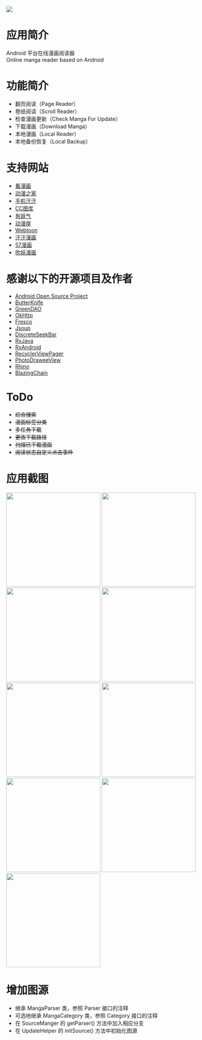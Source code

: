 <img src="./screenshot/icon.png">

# 应用简介
Android 平台在线漫画阅读器  
Online manga reader based on Android

# 功能简介
- 翻页阅读（Page Reader）
- 卷纸阅读（Scroll Reader）
- 检查漫画更新（Check Manga For Update）
- 下载漫画（Download Manga）
- 本地漫画（Local Reader）
- 本地备份恢复（Local Backup）

# 支持网站
- [看漫画](http://m.ikanman.com)
- [动漫之家](http://m.dmzj.com)
- [手机汗汗](http://hhaazz.com)
- [CC图库](http://m.tuku.cc)
- [有妖气](http://www.u17.com)
- [动漫屋](http://www.dm5.com)
- [Webtoon](http://m.webtoons.com)
- [汗汗漫画](http://hhssee.com)
- [57漫画](http://m.57mh.com)
- [吹妖漫画](http://m.chuiyao.com/)

# 感谢以下的开源项目及作者
- [Android Open Source Project](http://source.android.com/)
- [ButterKnife](https://github.com/JakeWharton/butterknife)
- [GreenDAO](https://github.com/greenrobot/greenDAO)
- [OkHttp](https://github.com/square/okhttp)
- [Fresco](https://github.com/facebook/fresco)
- [Jsoup](https://github.com/jhy/jsoup)
- [DiscreteSeekBar](https://github.com/AnderWeb/discreteSeekBar)
- [RxJava](https://github.com/ReactiveX/RxJava)
- [RxAndroid](https://github.com/ReactiveX/RxAndroid)
- [RecyclerViewPager](https://github.com/lsjwzh/RecyclerViewPager)
- [PhotoDraweeView](https://github.com/ongakuer/PhotoDraweeView)
- [Rhino](https://github.com/mozilla/rhino)
- [BlazingChain](https://github.com/tommyettinger/BlazingChain)

# ToDo
- ~~综合搜索~~
- ~~漫画标签分类~~
- ~~多任务下载~~
- ~~更改下载路径~~
- ~~扫描已下载漫画~~
- ~~阅读状态自定义点击事件~~

# 应用截图
<img src="./screenshot/01.png" width="250">
<img src="./screenshot/02.png" width="250">
<img src="./screenshot/03.png" width="250">
<img src="./screenshot/04.png" width="250">
<img src="./screenshot/05.png" width="250">
<img src="./screenshot/06.png" width="250">
<img src="./screenshot/07.png" width="250">
<img src="./screenshot/08.png" width="250">
<img src="./screenshot/09.png" width="250">

# 增加图源
- 继承 MangaParser 类，参照 Parser 接口的注释
- 可选地继承 MangaCategory 类，参照 Category 接口的注释
- 在 SourceManger 的 getParser() 方法中加入相应分支
- 在 UpdateHelper 的 initSource() 方法中初始化图源